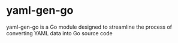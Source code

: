# yaml-gen-go
yaml-gen-go is a Go module designed to streamline the process of converting YAML data into Go source code

